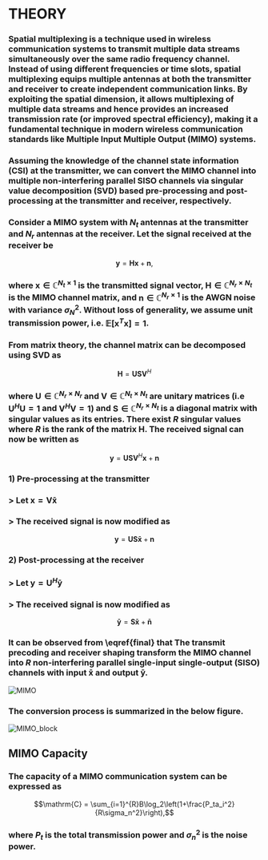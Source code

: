 # THEORY
### Spatial multiplexing is a technique used in wireless communication systems to transmit multiple data streams simultaneously over the same radio frequency channel. Instead of using different frequencies or time slots, spatial multiplexing equips multiple antennas at both the transmitter and receiver to create independent communication links. By exploiting the spatial dimension, it allows multiplexing of multiple data streams and hence provides an increased transmission rate (or improved spectral efficiency), making it a fundamental technique in modern wireless communication standards like Multiple Input Multiple Output (MIMO) systems.
### Assuming the knowledge of the channel state information (CSI) at the transmitter, we can convert the MIMO channel into multiple non-interfering parallel SISO channels via singular value decomposition (SVD) based pre-processing and post-processing at the transmitter and receiver, respectively.
### Consider a MIMO system with $N_t$ antennas at the transmitter and $N_r$ antennas at the receiver. Let the signal received at the receiver be 
```math
\mathbf{y} = \mathbf{Hx} + \mathbf{n},
```
### where $\mathbf{x}\in\mathbb{C}^{N_t\times1}$ is the transmitted signal vector, $\mathbf{H}\in\mathbb{C}^{N_r\times N_t}$ is the MIMO channel matrix, and $\mathbf{n}\in\mathbb{C}^{N_r\times1}$ is the AWGN noise with variance $\sigma_N^2$. Without loss of generality, we assume unit transmission power, i.e. $\mathbb{E}[\mathbf{x}^T\mathbf{x}]=1$.
### From matrix theory, the channel matrix can be decomposed using  SVD as
```math
 \mathbf{H} = \mathbf{USV}^H
```
### where $\mathbf{U}\in\mathbb{C}^{N_r\times N_r}$ and $\mathbf{V}\in\mathbb{C}^{N_t\times N_t}$ are unitary matrices (i.e $\mathbf{U}^H\mathbf{U}=1$ and $\mathbf{V}^H\mathbf{V}=1)$ and $\mathbf{S}\in\mathbb{C}^{N_r\times N_t}$ is a diagonal matrix with singular values as its entries. There exist $R$ singular values where $R$ is the rank of the matrix H. The received signal can now be written as
```math
 \mathbf{y} = \mathbf{USV}^H\mathbf{x} + \mathbf{n}
```
### 1) Pre-processing at the transmitter
###     > Let $\mathbf{x}=\mathbf{V\bar{x}}$
###     > The received signal is now modified as 
```math
\mathbf{y} = \mathbf{US}\mathbf{\bar{x}} + \mathbf{n}
```
### 2) Post-processing at the receiver
### > Let $\mathbf{y}=\mathbf{U}^H\mathbf{\bar{y}}$
### > The received signal is now modified as 
```math
\mathbf{\bar{y}} = \mathbf{S}\mathbf{\bar{x}} + \mathbf{\bar{n}}
```
### It can be observed from \eqref{final} that The transmit precoding and receiver shaping transform the MIMO channel into $R$ non-interfering parallel single-input single-output (SISO) channels with input $\mathbf{\bar{x}}$ and output $\mathbf{\bar{y}}$.
![MIMO](https://github.com/virtual-labs/exp-spatial-multiplexing-iiith/assets/81808633/0c9ba7d9-2af9-43ef-9981-a17486a3bbaf)
### The conversion process is summarized in the below figure.
![MIMO_block](https://github.com/virtual-labs/exp-spatial-multiplexing-iiith/assets/81808633/94b34b77-0d16-451d-a5ca-50c4c2d61e66)
## MIMO Capacity
### The capacity of a MIMO communication system can be expressed as
```math
\mathrm{C} = \sum_{i=1}^{R}B\log_2\left(1+\frac{P_ta_i^2}{R\sigma_n^2}\right),
```
### where $P_t$ is the total transmission power and $\sigma_n^2$ is the noise power.
